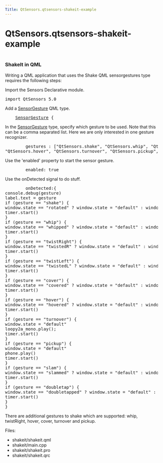 ```yaml
---
Title: QtSensors.qtsensors-shakeit-example
---
```


# QtSensors.qtsensors-shakeit-example

<span class="subtitle"></span>
<!-- $$$shakeit-description -->
<p class="centerAlign"><img src="https://developer.ubuntu.com/static/devportal_uploaded/70e1c128-5988-4a4b-8812-cfb8d3aeb63b-../qtsensors-shakeit-example/images/shakeit.png" alt="" /></p>
<h3 >ShakeIt in QML</h3>
<p>Writing a QML application that uses the Shake QML sensorgestures type requires the following steps:</p>
<p>Import the Sensors Declarative module.</p>
<pre class="qml">import QtSensors 5.0</pre>
<p>Add a <a href="QtSensors.SensorGesture.md">SensorGesture</a> QML type.</p>
<pre class="qml">    <span class="type"><a href="QtSensors.SensorGesture.md">SensorGesture</a></span> {</pre>
<p>In the <a href="QtSensors.SensorGesture.md">SensorGesture</a> type, specify which gesture to be used. Note that this can be a comma separated list. Here we are only interested in one gesture recognizer.</p>
<pre class="qml">        <span class="name">gestures</span> : [<span class="string">&quot;QtSensors.shake&quot;</span>, <span class="string">&quot;QtSensors.whip&quot;</span>, <span class="string">&quot;QtSensors.twist&quot;</span>, <span class="string">&quot;QtSensors.cover&quot;</span>,
<span class="string">&quot;QtSensors.hover&quot;</span>, <span class="string">&quot;QtSensors.turnover&quot;</span>, <span class="string">&quot;QtSensors.pickup&quot;</span>, <span class="string">&quot;QtSensors.slam&quot;</span> , <span class="string">&quot;QtSensors.doubletap&quot;</span>]</pre>
<p>Use the 'enabled' property to start the sensor gesture.</p>
<pre class="qml">        <span class="name">enabled</span>: <span class="number">true</span></pre>
<p>Use the onDetected signal to do stuff.</p>
<pre class="qml">        <span class="name">onDetected</span>:{
<span class="name">console</span>.<span class="name">debug</span>(<span class="name">gesture</span>)
<span class="name">label</span>.<span class="name">text</span> <span class="operator">=</span> <span class="name">gesture</span>
<span class="keyword">if</span> (<span class="name">gesture</span> <span class="operator">==</span> <span class="string">&quot;shake&quot;</span>) {
<span class="name">window</span>.<span class="name">state</span> <span class="operator">==</span> <span class="string">&quot;rotated&quot;</span> ? <span class="name">window</span>.<span class="name">state</span> <span class="operator">=</span> <span class="string">&quot;default&quot;</span> : <span class="name">window</span>.<span class="name">state</span> <span class="operator">=</span> <span class="string">&quot;rotated&quot;</span>
<span class="name">timer</span>.<span class="name">start</span>()
}
<span class="keyword">if</span> (<span class="name">gesture</span> <span class="operator">==</span> <span class="string">&quot;whip&quot;</span>) {
<span class="name">window</span>.<span class="name">state</span> <span class="operator">==</span> <span class="string">&quot;whipped&quot;</span> ? <span class="name">window</span>.<span class="name">state</span> <span class="operator">=</span> <span class="string">&quot;default&quot;</span> : <span class="name">window</span>.<span class="name">state</span> <span class="operator">=</span> <span class="string">&quot;whipped&quot;</span>
<span class="name">timer</span>.<span class="name">start</span>()
}
<span class="keyword">if</span> (<span class="name">gesture</span> <span class="operator">==</span> <span class="string">&quot;twistRight&quot;</span>) {
<span class="name">window</span>.<span class="name">state</span> <span class="operator">==</span> <span class="string">&quot;twistedR&quot;</span> ? <span class="name">window</span>.<span class="name">state</span> <span class="operator">=</span> <span class="string">&quot;default&quot;</span> : <span class="name">window</span>.<span class="name">state</span> <span class="operator">=</span> <span class="string">&quot;twistedR&quot;</span>
<span class="name">timer</span>.<span class="name">start</span>()
}
<span class="keyword">if</span> (<span class="name">gesture</span> <span class="operator">==</span> <span class="string">&quot;twistLeft&quot;</span>) {
<span class="name">window</span>.<span class="name">state</span> <span class="operator">==</span> <span class="string">&quot;twistedL&quot;</span> ? <span class="name">window</span>.<span class="name">state</span> <span class="operator">=</span> <span class="string">&quot;default&quot;</span> : <span class="name">window</span>.<span class="name">state</span> <span class="operator">=</span> <span class="string">&quot;twistedL&quot;</span>
<span class="name">timer</span>.<span class="name">start</span>()
}
<span class="keyword">if</span> (<span class="name">gesture</span> <span class="operator">==</span> <span class="string">&quot;cover&quot;</span>) {
<span class="name">window</span>.<span class="name">state</span> <span class="operator">==</span> <span class="string">&quot;covered&quot;</span> ? <span class="name">window</span>.<span class="name">state</span> <span class="operator">=</span> <span class="string">&quot;default&quot;</span> : <span class="name">window</span>.<span class="name">state</span> <span class="operator">=</span> <span class="string">&quot;covered&quot;</span>
<span class="name">timer</span>.<span class="name">start</span>()
}
<span class="keyword">if</span> (<span class="name">gesture</span> <span class="operator">==</span> <span class="string">&quot;hover&quot;</span>) {
<span class="name">window</span>.<span class="name">state</span> <span class="operator">==</span> <span class="string">&quot;hovered&quot;</span> ? <span class="name">window</span>.<span class="name">state</span> <span class="operator">=</span> <span class="string">&quot;default&quot;</span> : <span class="name">window</span>.<span class="name">state</span> <span class="operator">=</span> <span class="string">&quot;hovered&quot;</span>
<span class="name">timer</span>.<span class="name">start</span>()
}
<span class="keyword">if</span> (<span class="name">gesture</span> <span class="operator">==</span> <span class="string">&quot;turnover&quot;</span>) {
<span class="name">window</span>.<span class="name">state</span> <span class="operator">=</span> <span class="string">&quot;default&quot;</span>
<span class="name">loopy2a_mono</span>.<span class="name">play</span>();
<span class="name">timer</span>.<span class="name">start</span>()
}
<span class="keyword">if</span> (<span class="name">gesture</span> <span class="operator">==</span> <span class="string">&quot;pickup&quot;</span>) {
<span class="name">window</span>.<span class="name">state</span> <span class="operator">=</span> <span class="string">&quot;default&quot;</span>
<span class="name">phone</span>.<span class="name">play</span>()
<span class="name">timer</span>.<span class="name">start</span>()
}
<span class="keyword">if</span> (<span class="name">gesture</span> <span class="operator">==</span> <span class="string">&quot;slam&quot;</span>) {
<span class="name">window</span>.<span class="name">state</span> <span class="operator">==</span> <span class="string">&quot;slammed&quot;</span> ? <span class="name">window</span>.<span class="name">state</span> <span class="operator">=</span> <span class="string">&quot;default&quot;</span> : <span class="name">window</span>.<span class="name">state</span> <span class="operator">=</span> <span class="string">&quot;slammed&quot;</span>
<span class="name">timer</span>.<span class="name">start</span>()
}
<span class="keyword">if</span> (<span class="name">gesture</span> <span class="operator">==</span> <span class="string">&quot;doubletap&quot;</span>) {
<span class="name">window</span>.<span class="name">state</span> <span class="operator">==</span> <span class="string">&quot;doubletapped&quot;</span> ? <span class="name">window</span>.<span class="name">state</span> <span class="operator">=</span> <span class="string">&quot;default&quot;</span> : <span class="name">window</span>.<span class="name">state</span> <span class="operator">=</span> <span class="string">&quot;doubletapped&quot;</span>
<span class="name">timer</span>.<span class="name">start</span>()
}
}</pre>
<p>There are additional gestures to shake which are supported: whip, twistRight, hover, cover, turnover and pickup.</p>
<p>Files:</p>
<ul>
<li>shakeit/shakeit.qml</li>
<li>shakeit/main.cpp</li>
<li>shakeit/shakeit.pro</li>
<li>shakeit/shakeit.qrc</li>
</ul>
<!-- @@@shakeit -->
